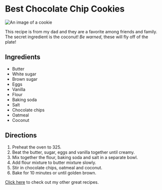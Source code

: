 # Best Chocolate Chip Cookies

![An image of a cookie](https://assets.bonappetit.com/photos/5ca534485e96521ff23b382b/1:1/w_2560%2Cc_limit/chocolate-chip-cookie.jpg)

This recipe is from my dad and they are a favorite among friends and family. The secret ingredient is the coconut! _Be warned_, these will fly off of the plate!

## Ingredients
* Butter
* White sugar
* Brown sugar
* Eggs
* Vanilla
* Flour
* Baking soda
* Salt
* Chocolate chips
* Oatmeal
* Coconut

## Directions
1. Preheat the oven to 325.
2. Beat the butter, sugar, eggs and vanilla together until creamy.
3. Mix together the flour, baking soda and salt in a separate bowl.
4. Add flour mixture to butter mixture slowly.
5. Stir in chocolate chips, oatmeal and coconut.
6. Bake for 10 minutes or until golden brown.

[Click here](http://allrecipes.com/) to check out my other great recipes.